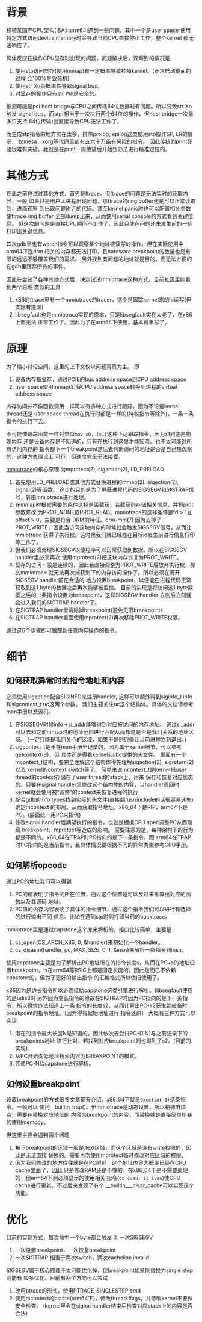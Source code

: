 # 背景
移植某国产CPU架构(ISA为arm64)遇到一些问题，其中一个是user space
使用特定方式访问device memory时会导致当前CPU直接停止工作，整个kernel
都无法响应了。

具体反应在操作GPU显存时出现的问题。问题解决后，观察到的情况是
1. 使用stp访问显存(使用mmap)有一定概率导致挂掉kernel。(正常启动桌面的过程
会100%导致死机)
2. 使用str Xn会概率性导致signal bus。
3. 对显存的操作只有str Wn是安全的。

推测可能是pci host bridge与CPU之间传递64位数据时有问题。所以导致str Xn触发
signal bus，而stp(相当于一次执行两个64位的操作，但host bridge一次最多只支持
64位传输)就直接导致CPU无法工作了。

而生成stp指令的地方实在太多，排除prolog, epilog这类使用stp操作SP, LR的情况，
仅mesa，xorg等代码里都有五六十万条有风险的指令。
因此传统的print死磕很难有突破。我就是在print一周绝望后开始想办法进行精准定位的。

# 其他方式
在此之前也试过其他方式，首先是ftrace。但ftrace的问题是无法实时的获取内容，一般
如果只是用户太进程出现问题，那ftrace的ring buffer还是可以正常读取到，进而观察
到出现问题附近的代码。甚至kernel panic时也可以配置相关参数使ftrace ring buffer
全部dump出来，从而使用serial console的方式看到关键信息。
但这次的问题是直接CPU瞬间不工作了，因此只能在问题还未发生前的一刻打印出关键信息。

其次gdb里也有watch指令可以观察某个地址被读写的操作。但在实际使用中arm64下连drm
相关的内存都无法打印，且hardware breakpoint的数量也是有限的远远不够覆盖我们的需求。
另外找到有问题的地址就是目的，而无法方便的在gdb里跟踪所有的事件。


因此在尝试了各种其他方式后，决定试试mmiotrace这种方式。目前社区里能看到两个原理
类似的工具
1. x86的ftrace里有一个mmiotrace的tracer，这个是跟踪kernel态的io读写(但实际有遗漏)
2. libsegfault也是mmiotrace实现的原本，只是libsegfault实在太老了，在x86上都无法
正常工作了。因此为了在arm64下使用，基本得重写了。

# 原理
为了缩小讨论空间，这里的上下文仅以问题背景为主。
即
1. 设备内存指显存，通过PCIE的bus address space到CPU address space
2. user space使用mmap(2)将CPU address space转换到进程的virtual address space

内存访问并不像函数调用一样可以有多种方式进行跟踪，因为不论是kernel thread还是
user space thread在执行时都是一样的(特权指令等除外)，一条一条指令的执行下去。

不可能像跟踪函数一样对类似`mov x0, [x1]`这种下达跟踪指令，因为x1到底是物理内存
还是设备内存是不知道的，只有在执行到这里才能知晓。也不太可能对所有访问内存的
指令都下一个breakpoint然后去判断访问的地址是否是自己想观察的。这种方式理论上
可行，但速度完全无法接受。


[mmiotrace](https://github.com/snyh/mmiotrace/tree/master)的核心原理
为mprotect(2), sigaction(2), LD_PRELOAD

1. 首先使用LD_PRELOAD或其他方式替换进程的mmap(2), sigaction(2), signal(2)等函数。
   这步的目的是为了屏蔽进程代码的SIGSEGV和SIGTRAP信号，转由mmiotrace进行处理。
2. 在mmap时根据需要的条件选择是否截获，若截获则存储相关信息，并将prot参数修改
   为PROT\_NONE或PROT\_READ。mmiotrace的选择条件是fd > 1且offset > 0，主要是符合
   DRM的特征。drm-mm(7)
   因为去掉了PROT\_WRITE，因此当访问这块内存的时候就会触发SIGSEGV信号，从而让mmiotrace
   获得了执行权。这时候我们就已经能在目标io发生前进行信息打印等工作了。
3. 但我们必须处理SIGSEGV以便程序可以正常获取到数据。所以在SIGSEGV handler里必须再次
   使用mprotect(2)把这块内存恢复为PROT_WRITE。
4. 显存的访问一般是连续的，因此若直接调整为PROT_WRITE后放弃执行权，那么mmiotrace
   就无法再次捕获剩下的内存访问操作了。所以必须在离开SIGSEGV handler前在合适的
   地方设置breakpoint，以便能在进程代码正常获取到这1 byte的数据之后再次能够被监控。
   目前的实现是将访问这1 byte数据之后的一条指令设置为breakpoint，这样SIGSEGV handler
   立刻后立刻就会进入我们的SIGTRAP handler了。
5. 在SIGTRAP handler里清除掉breakpoint(避免无限breakpoint)
6. 在SIGTRAP handler里面使用mprotect(2)再次移除PROT_WRITE权限。

通过这6个步骤即可跟踪到任意内存操作的指令。

# 细节

## 如何获取异常时的指令地址和内容

必须使用sigaction配合SIGINFO来注册handler,
这样可以额外得到siginfo\_t info和sigcontext\_t uc这两个参数。
我们主要关注uc这个结构体。具体的文档请参考man手册以及源码。

1. 在SIGSEGV时候info->si\_addr能够得到对应被访问的内存地址。
   通过si\_addr可以去和之前mmap时的地址范围进行匹配从而知道是否是我们关系的地址区域。
   (一定只能是我们关心的区域，如果不是则只能让当前进程立刻退出。)
2. sigcontext\_t是不在man手册里记录的，因为属于kernel细节。可以参考getcontext(3)，但
   具体还是得看kernel和libc提供的头文件。
   里面有一个mcontext\_t结构，要完全理解这个结构体得先理解sigaction(2), sigreturn(2)以及
   kernel的context switch等了。
   简单来说mcontext\_t是kernel把user thread的context存储在了user thread的stack上，用来
   保存和恢复对应状态的。只要在signal handler里修改这个结构体的内容，当handler返回时
   kernel就会使用被“调整”的context来恢复进程的执行
3. 配合gdb的info types找到实际的头文件(直接翻/usr/include的话很容易迷失)确定mcontext
   的布局。从而获取指令地址，x86_64下是RIP，arm64下是PC。(后面统一用PC来指代)
4. 修改signal handler后期望执行的指令，也就是根据CPU spec调整PC从而隐藏
   breakpoint，mprotect等造成的影响。
   需要注意的是，每种架构下的行为都是不同的。x86_64在TRAP时PC指向的是下一条指令，而
   arm64在TRAP时PC指向的是当前指令。且具体情况要根据不同的异常类型参考CPU手册。
      

## 如何解析opcode

通过PC的地址我们可以得到
1. PC的值表明了指令的所在位置，通过这个位置是可以反过来推算出对应的函数以及其源码
   地址。
2. PC值的内存内容表明了具体的指令细节，通过这个指令我们可以进行有选择的进行输出不同
   信息。比如在遇到stp时则打印当前的backtrace。
   
mmiotrace里是通过capstone这个库来解析的，接口比较简单，主要是
1. cs\_open(CS\_ARCH\_X86, 0, &handler)来初始化一个handler。
2. cs\_disasm(handler, pc, MAX\_SIZE, 0, 1, &insn)来解析一条指令到insn。

使用capstone主要是为了解析出PC地址所在的指令长度s，从而在PC+s的地址设置breakpoint。
s在arm64等RSIC上都是固定长度的。因此是而已不依赖capstone的，但为了更好的输出指令
的汇编格式所以依旧使用了。

x86因为是边长指令所以必须借助capstone这类引擎进行解析。(libsegfault使用的是udis86)
另外因为变长指令的缘故在SIGTRAP时因为PC指向的是下一条指令，所以得想办法知道上一条
指令的长度s2，从而计算出PC-s2获取到被临时breakpoint的指令地址。(因为得有起始地址进行
指令还原）
大概有三种方式可以实现
1. 潜在的指令最大长度N是知道的，因此依次去尝试PC-[1,N]与之前记录下的breakpoints地址
   进行比对，若找到对应breakpoint则也得到了s2。(目前的实现)
2. 从PC开始向低地址搜索内容为BREAKPOINT的模式。
3. 传递PC-N给capstone进行解析。

## 如何设置breakpoint

设置breakpoint的方式很多文章都有介绍，x86_64下就是`0xcc(int 3)`这条指令。一般可以
使用_\_builtin_trap()。但mmiotrace是动态设置，所以稍微麻烦点，需要在替换对应地址的
内容为breakpoint的内容。而替换就是直接简单粗暴的使用memcpy。

但这里主要会遇到两个问题
1. 被下breakpoint的区域一般是.text区域，而这个区域是没有write权限的，因此是无法直接
   替换的。需要再次使用mprotect临时修改对应区域的权限。
2. 因为我们修改的地方往往就是在PC附近，这个地址内容大概率已经在CPU cache里面了，因此
   只是修改RAM还是不够的。在x86_64下是不需要处理的，但arm64下则必须显示的使用相关
   指令(`dc cvau; ic ivau`)使CPU cache进行更新。不过后来发现了有个
   \_\_builtin\_\_\_clear\_cache可以实现这个功能。


# 优化
目前的实现方式，每次命中一个byte都会触发
0. 一次SIGSEGV
1. 一次设置breakpoint，一次恢复breakpoint
2. 一次SIGTRAP
相当于两次switch，两次cacheline invalid

SIGSEGV属于核心原理不太可能优化掉，但breakpoint如果能替换为single step则能有
较多优化。目前有两个方向可以尝试
1. 改用ptrace的形式，使用PTRACE\_SINGLESTEP cmd
2. 使用mcontext的pstate(arm64下)，修改thread flags，并修改kernel不要做安全检查。
   (kernel里会在signal handler结束后检查对应stack上的内容是否合法)
